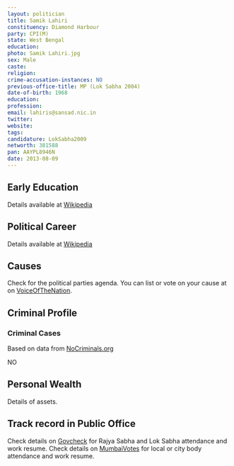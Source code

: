 ```yaml
---
layout: politician
title: Samik Lahiri
constituency: Diamond Harbour
party: CPI(M)
state: West Bengal
education: 
photo: Samik Lahiri.jpg
sex: Male
caste: 
religion: 
crime-accusation-instances: NO
previous-office-title: MP (Lok Sabha 2004)
date-of-birth: 1968
education:  
profession: 
email: lahiris@sansad.nic.in
twitter:
website: 
tags: 
candidature: LokSabha2009
networth: 381588
pan: AAYPL8946N
date: 2013-08-09
---
```


## Early Education
Details available at [Wikipedia](http://www.wikipedia.org/wiki/)

## Political Career
Details available at [Wikipedia](http://www.wikipedia.org/wiki/)

## Causes 
Check for the political parties agenda. You can list or vote on your cause at on [VoiceOfTheNation](http://www.voiceofthenation.org).

## Criminal Profile

### Criminal Cases
Based on data from [NoCriminals.org](http://www.nocriminals.org)

NO

## Personal Wealth
Details of assets.

## Track record in Public Office
Check details on [Govcheck](http://www.govcheck.org) for Rajya Sabha and Lok Sabha attendance and work resume. Check details on [MumbaiVotes](http://www.mumbaivotes.org) for local or city body attendance and work resume.
		
